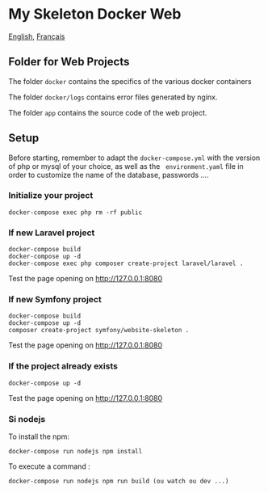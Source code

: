 # My Skeleton Docker Web

[English](https://github.com/leknoppix/MySkeletonDockerWeb/blob/main/Readme.MD),
[Français](https://github.com/leknoppix/MySkeletonDockerWeb/blob/main/README.fr.md)



## Folder for Web Projects
The folder ``` docker ``` contains the specifics of the various docker containers

The folder ``` docker/logs ``` contains error files generated by nginx.

The folder ``` app ``` contains the source code of the web project.



## Setup
Before starting, remember to adapt the ``` docker-compose.yml ``` with the version of php or mysql of your choice, as well as the ``` environment.yaml``` file in order to customize the name of the database, passwords ....


### Initialize your project

```
docker-compose exec php rm -rf public
```


### If new Laravel project
```
docker-compose build
docker-compose up -d
docker-compose exec php composer create-project laravel/laravel .
```
Test the page opening on http://127.0.0.1:8080


### If new Symfony project
```
docker-compose build
docker-compose up -d
composer create-project symfony/website-skeleton .
```
Test the page opening on http://127.0.0.1:8080


### If the project already exists
```
docker-compose up -d
```
Test the page opening on http://127.0.0.1:8080


### Si nodejs
To install the npm:
```
docker-compose run nodejs npm install
```
To execute a command :
```
docker-compose run nodejs npm run build (ou watch ou dev ...)
```